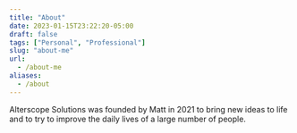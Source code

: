 ```yaml
---
title: "About"
date: 2023-01-15T23:22:20-05:00
draft: false
tags: ["Personal", "Professional"]
slug: "about-me"
url:
  - /about-me
aliases:
  - /about
---
```


Alterscope Solutions was founded by Matt in 2021 to bring new ideas to life and to try to improve the daily lives of a large number of people.
